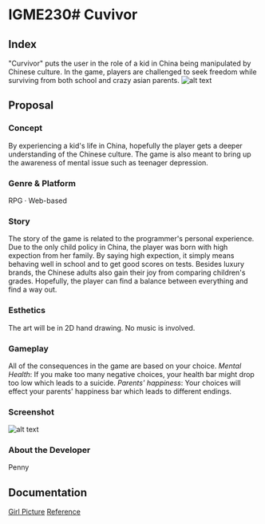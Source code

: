 # IGME230# Cuvivor
## Index
"Curvivor" puts the user in the role of a kid in China being manipulated by Chinese culture. In the game, players are challenged to seek freedom while surviving from both school and crazy asian parents.
![alt text](https://imgur.com/pvUnZ42.jpg"girl")
## Proposal
### Concept
By experiencing a kid's life in China, hopefully the player gets a deeper understanding of the Chinese culture. The game is also meant to bring up the awareness of mental issue such as teenager depression.
### Genre & Platform
RPG · Web-based
### Story
The story of the game is related to the programmer's personal experience. Due to the only child policy in China, the player was born with high expection from her family. By saying high expection, it simply means behaving well in school and to get good scores on tests. Besides luxury brands, the Chinese adults also gain their joy from comparing children's grades. Hopefully, the player can find a balance between everything and find a way out.
### Esthetics
The art will be in 2D hand drawing. No music is involved.
### Gameplay
All of the consequences in the game are based on your choice.
_Mental Health_: If you make too many negative choices, your health bar might drop too low which leads to a suicide.
_Parents' happiness_: Your choices will effect your parents' happiness bar which leads to different endings.
### Screenshot
![alt text](https://imgur.com/TTwt9x2.jpg"screenshot"")
### About the Developer
Penny
## Documentation
[Girl Picture](https://imgur.com/pvUnZ42.jpg"girl")
[Reference](https://www.w3schools.com/css/css_navbar.asp)
